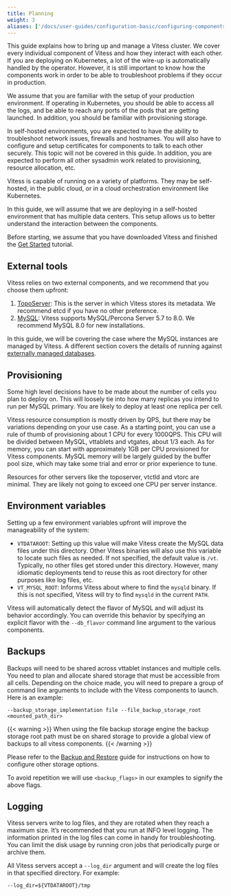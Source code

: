 ```yaml
---
title: Planning
weight: 3
aliases: ['/docs/user-guides/configuration-basic/configuring-components/'] 
---
```


This guide explains how to bring up and manage a Vitess cluster. We cover every individual component of Vitess and how they interact with each other. If you are deploying on Kubernetes, a lot of the wire-up is automatically handled by the operator. However, it is still important to know how the components work in order to be able to troubleshoot problems if they occur in production.

We assume that you are familiar with the setup of your production environment. If operating in Kubernetes, you should be able to access all the logs, and be able to reach any ports of the pods that are getting launched. In addition, you should be familiar with provisioning storage.

In self-hosted environments, you are expected to have the ability to troubleshoot network issues, firewalls and hostnames. You will also have to configure and setup certificates for components to talk to each other securely. This topic will not be covered in this guide. In addition, you are expected to perform all other sysadmin work related to provisioning, resource allocation, etc.

Vitess is capable of running on a variety of platforms. They may be self-hosted, in the public cloud, or in a cloud orchestration environment like Kubernetes.

In this guide, we will assume that we are deploying in a self-hosted environment that has multiple data centers. This setup allows us to better understand the interaction between the components.

Before starting, we assume that you have downloaded Vitess and finished the [Get Started](../../../get-started) tutorial.

## External tools

Vitess relies on two external components, and we recommend that you choose them upfront:

1. [TopoServer](../../../concepts/topology-service/): This is the server in which Vitess stores its metadata. We recommend etcd if you have no other preference.
2. [MySQL](../../../overview/supported-databases/): Vitess supports MySQL/Percona Server 5.7 to 8.0. We recommend MySQL 8.0 for new installations.

In this guide, we will be covering the case where the MySQL instances are managed by Vitess. A different section covers the details of running against [externally managed databases](../../configuration-advanced/unmanaged-tablet).

## Provisioning

Some high level decisions have to be made about the number of cells you plan to deploy on. This will loosely tie into how many replicas you intend to run per MySQL primary. You are likely to deploy at least one replica per cell.

Vitess resource consumption is mostly driven by QPS, but there may be variations depending on your use case. As a starting point, you can use a rule of thumb of provisioning about 1 CPU for every 1000QPS. This CPU will be divided between MySQL, vttablets and vtgates, about 1/3 each. As for memory, you can start with approximately 1GB per CPU provisioned for Vitess components. MySQL memory will be largely guided by the buffer pool size, which may take some trial and error or prior experience to tune.

Resources for other servers like the toposerver, vtctld and vtorc are minimal. They are likely not going to exceed one CPU per server instance.

## Environment variables

Setting up a few environment variables upfront will improve the manageability of the system:

* `VTDATAROOT`: Setting up this value will make Vitess create the MySQL data files under this directory. Other Vitess binaries will also use this variable to locate such files as needed. If not specified, the default value is `/vt`. Typically, no other files get stored under this directory. However, many idiomatic deployments tend to reuse this as root directory for other purposes like log files, etc.
* `VT_MYSQL_ROOT`: Informs Vitess about where to find the `mysqld` binary. If this is not specified, Vitess will try to find `mysqld` in the current `PATH`.

Vitess will automatically detect the flavor of MySQL and will adjust its behavior accordingly. You can override this behavior by specifying an explicit flavor with the `--db_flavor` command line argument to the various components.

## Backups

Backups will need to be shared across vttablet instances and multiple cells. You need to plan and allocate shared storage that must be accessible from all cells. Depending on the choice made, you will need to prepare a group of command line arguments to include with the Vitess components to launch. Here is an example:

```text
--backup_storage_implementation file --file_backup_storage_root <mounted_path_dir>
```

{{< warning >}}
When using the file backup storage engine the backup storage root path must be on shared storage to provide a global view of backups to all vitess components.
{{< /warning >}}

Please refer to the [Backup and Restore](../../operating-vitess/backup-and-restore) guide for instructions on how to configure other storage options.

To avoid repetition we will use `<backup_flags>` in our examples to signify the above flags.

## Logging

Vitess servers write to log files, and they are rotated when they reach a maximum size. It’s recommended that you run at INFO level logging. The information printed in the log files can come in handy for troubleshooting. You can limit the disk usage by running cron jobs that periodically purge or archive them.

All Vitess servers accept a `--log_dir` argument and will create the log files in that specified directory. For example:

```text
--log_dir=${VTDATAROOT}/tmp
```
